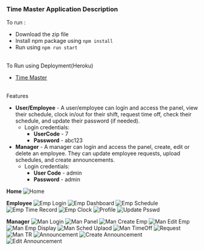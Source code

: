 ### Time Master Application Description
To run :
- Download the zip file
- Install npm package using `npm install`
- Run using `npm run start`
<br>
To Run using Deployment(Heroku)

- [Time Master](https://time-master.herokuapp.com/)

<br>
Features

* **User/Employee** - A user/employee can login and access the panel, view their schedule, clock in/out for their shift, request time off, check their schedule, and update their password (if needed). 
  * Login credentials: 
    * **UserCode** - 7 
    * **Password** - abc123   
* **Manager** - A manager can login and access the panel, create, edit or delete an employee. They can update employee requests, upload schedules, and create announcements. 
  * Login credentials: 
    * **User Code** - admin 
    * **Password** - admin


**Home**
![Home](https://github.com/Ravkeerat02/Capstone-code/blob/Ravkeerat/Screenshots/Home.png)


**Employee**
![Emp Login](https://github.com/Ravkeerat02/Capstone-code/blob/Ravkeerat/Screenshots/Emp%20login.png)
![Emp Dashboard](https://github.com/Ravkeerat02/Capstone-code/blob/Ravkeerat/Screenshots/Emp%20Dashboard.png)
![Emp Schedule](https://github.com/Ravkeerat02/Capstone-code/blob/Ravkeerat/Screenshots/Emp-Sched.png)
![Emp Time Record](https://github.com/Ravkeerat02/Capstone-code/blob/Ravkeerat/Screenshots/Emp-TR.png)
![Emp Clock](https://github.com/Ravkeerat02/Capstone-code/blob/Ravkeerat/Screenshots/Emp-clock.png)
![Profile](https://github.com/Ravkeerat02/Capstone-code/blob/Ravkeerat/Screenshots/Emp-clock.png)
![Update Psswd](https://github.com/Ravkeerat02/Capstone-code/blob/main/Screenshots/update-psswd.png)
<br>

**Manager**
![Man Login](https://github.com/Ravkeerat02/Capstone-code/blob/Ravkeerat/Screenshots/Manager%20Login.png)
![Man Panel](https://github.com/Ravkeerat02/Capstone-code/blob/Ravkeerat/Screenshots/Man%20panel.png)
![Man Create Emp](https://github.com/Ravkeerat02/Capstone-code/blob/Ravkeerat/Screenshots/Man-create%20emp.png)
![Man Edit Emp](https://github.com/Ravkeerat02/Capstone-code/blob/Ravkeerat/Screenshots/Man-edit%20emp.png)
![Man Emp Display](https://github.com/Ravkeerat02/Capstone-code/blob/Ravkeerat/Screenshots/Man-empdisplay.png)
![Man Sched Uplaod](https://github.com/Ravkeerat02/Capstone-code/blob/Ravkeerat/Screenshots/Man-sched%20upload.png)
![Man TimeOff](https://github.com/Ravkeerat02/Capstone-code/blob/Ravkeerat/Screenshots/Man-timeoff.png)
![Request](https://github.com/Ravkeerat02/Capstone-code/blob/Ravkeerat/Screenshots/RequestApprove.png)
![Man TR](https://github.com/Ravkeerat02/Capstone-code/blob/Ravkeerat/Screenshots/Man-tr.png)
![Announcement](https://github.com/Ravkeerat02/Capstone-code/blob/Ravkeerat/Screenshots/Ann-Man.png)
![Create Announcement](https://github.com/Ravkeerat02/Capstone-code/blob/Ravkeerat/Screenshots/Man-create%20news.png)
![Edit Announcement](https://github.com/Ravkeerat02/Capstone-code/blob/Ravkeerat/Screenshots/Man-edit%20news.png)



